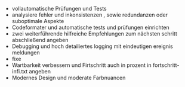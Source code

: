 - vollautomatische Prüfungen und Tests
- analysiere fehler und inkonsistenzen , sowie redundanzen oder suboptimale Aspekte
- Codeformater und automatische tests und prüfungen einrichten
- zwei weiterführende hilfreiche Empfehlungen zum nächsten schritt abschließend angeben
- Debugging und hoch detailiertes logging mit eindeutigen ereignis meldungen
- fixe
- Wartbarkeit verbessern und Firtschritt auch in prozent in fortschritt-infi.txt angeben
- Modernes Design und moderate Farbnuancen
